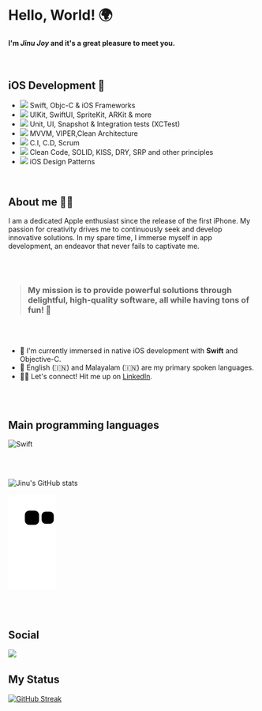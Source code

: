 # Hello, World! 🌍

#### I'm *Jinu Joy* and it's a great pleasure to meet you.

<br/>

## iOS Development 📱

- <img width=15 src="https://user-images.githubusercontent.com/59176579/155759319-69ca0edf-36dd-4d9d-b7a8-1074b2112e29.png"/> Swift, Objc-C & iOS Frameworks
- <img width=15 src="https://user-images.githubusercontent.com/59176579/158831428-918705d6-4bc3-4456-9e54-8cce2da587d7.png"/> UIKit, SwiftUI, SpriteKit, ARKit & more
- <img width=15 src="https://user-images.githubusercontent.com/59176579/155759739-c594c55b-6f04-4feb-9278-bc82258ff89e.png"/> Unit, UI, Snapshot & Integration tests (XCTest)
- <img width=15 src="https://user-images.githubusercontent.com/59176579/155759812-84a076dd-06c4-4bde-b441-d8e16e8640bc.png"/>  MVVM, VIPER,Clean Architecture
- <img width=15 src="https://user-images.githubusercontent.com/59176579/155759817-9402e32f-adab-452b-a533-c35b18839202.png"/> C.I, C.D, Scrum
- <img width=15 src="https://user-images.githubusercontent.com/59176579/155760079-81550bf2-5aca-4d37-a0c2-6fa7f18f2444.png"/> Clean Code, SOLID, KISS, DRY, SRP and other principles
- <img width=15 src="https://user-images.githubusercontent.com/59176579/155759945-93cb9157-e2a3-4227-8b39-8dc387effe56.png"/> iOS Design Patterns

<br/>

## About me 👨‍💻

I am a dedicated Apple enthusiast since the release of the first iPhone. My passion for creativity drives me to continuously seek and develop innovative solutions. In my spare time, I immerse myself in app development, an endeavor that never fails to captivate me.

<br/>
<br/>

> ### My mission is to provide powerful solutions through delightful, high-quality software, all while having tons of fun! 🧩

<br/>
<br/>

- 📱 I'm currently immersed in native iOS development with **Swift** and Objective-C.
- 💬 English (🇮🇳) and Malayalam (🇮🇳) are my primary spoken languages.
- 🙋‍♂️ Let's connect! Hit me up on [LinkedIn](https://www.linkedin.com/in/jinu-joy-32114055/).

<!--- 🎓 Software Engineering ([UNINTER](https://www.uninter.com/)) and Mechanical Engineering student ([UFSC](https://ufsc.br/)) -->

<br/>
<br/>

## Main programming languages
![Swift](https://img.shields.io/badge/swift-F54A2A?style=for-the-badge&logo=swift&logoColor=white)

<br/>
<br/>

![Jinu's GitHub stats](https://github-readme-stats.vercel.app/api?username=jinuparekatil&count_private=true&show_icons=true&theme=radical)

![snake svg](https://github.com/lucaswkuipers/lucaswkuipers/blob/output/github-contribution-grid-snake.svg)

<br/>
<br/>

## Social 
[<img src="https://img.shields.io/badge/linkedin-%230077B5.svg?style=for-the-badge&logo=linkedin&logoColor=white">](https://www.linkedin.com/in/jinu-joy-32114055/)

## My Status

[![GitHub Streak](https://github-readme-streak-stats.herokuapp.com?user=jinuparekatil)](https://git.io/streak-stats)
